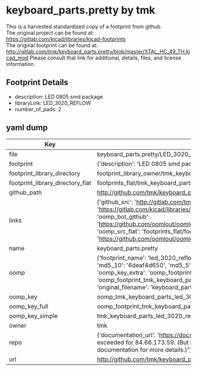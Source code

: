 # keyboard_parts.pretty by tmk  
This is a harvested standardized copy of a footprint from github.  
The original project can be found at:  
https://gitlab.com/kicad/libraries/kicad-footprints  
The original footprint can be found at:
http://gitlab.com/tmk/keyboard_parts.pretty/blob/master/XTAL_HC_49_TH.kicad_mod
Please consult that link for additional, details, files, and license information.  
## Footprint Details
* description: LED 0805 smd package  
* libraryLink: LED_3020_REFLOW  
* number_of_pads: 2  
## yaml dump  
| Key | Value |  
| --- | --- |  
| file | keyboard_parts.pretty/LED_3020_REFLOW.kicad_mod |  
| footprint | {'description': 'LED 0805 smd package', 'libraryLink': 'LED_3020_REFLOW', 'number_of_pads': 2} |  
| footprint_library_directory | footprint_library_owner/tmk_keyboard_parts.pretty |  
| footprint_library_directory_flat | footprints_flat/tmk_keyboard_parts_led_3020_reflow/working |  
| github_path | http://github.com/tmk/keyboard_parts.pretty/blob/master/LED_3020_REFLOW.kicad_mod |  
| links | {'github_src': 'http://gitlab.com/tmk/keyboard_parts.pretty/blob/master/XTAL_HC_49_TH.kicad_mod', 'github_src_repo': 'https://gitlab.com/kicad/libraries/kicad-footprints', 'oomp_bot': 'footprints/tmk_keyboard_parts_led_3020_reflow/working', 'oomp_bot_github': 'https://github.com/oomlout/oomlout_oomp_footprint_bot/tree/main/footprints/tmk_keyboard_parts_led_3020_reflow/working', 'oomp_src_flat': 'footprints_flat/footprints_flat/tmk_keyboard_parts_led_3020_reflow/working', 'oomp_src_flat_github': 'https://github.com/oomlout/oomlout_oomp_footprint_src/tree/main/footprints_flat/tmk_keyboard_parts_led_3020_reflow/working'} |  
| name | keyboard_parts.pretty |  
| oomp | {'footprint_name': 'led_3020_reflow', 'library_name': 'keyboard_parts', 'md5': '6deaf4d650c4f225d2e791d8172138eb', 'md5_10': '6deaf4d650', 'md5_5': '6deaf', 'md5_6': '6deaf4', 'oomp_key': 'oomp_tmk_keyboard_parts_led_3020_reflow', 'oomp_key_extra': 'oomp_footprint_tmk_keyboard_parts_led_3020_reflow', 'oomp_key_full': 'oomp_footprint_tmk_keyboard_parts_led_3020_reflow_6deaf4', 'oomp_key_simple': 'tmk_keyboard_parts_led_3020_reflow', 'original_filename': 'keyboard_parts.pretty/LED_3020_REFLOW.kicad_mod', 'owner_name': 'tmk'} |  
| oomp_key | oomp_tmk_keyboard_parts_led_3020_reflow |  
| oomp_key_full | oomp_footprint_tmk_keyboard_parts_led_3020_reflow |  
| oomp_key_simple | tmk_keyboard_parts_led_3020_reflow |  
| owner | tmk |  
| repo | {'documentation_url': 'https://docs.github.com/rest/overview/resources-in-the-rest-api#rate-limiting', 'message': "API rate limit exceeded for 84.66.173.59. (But here's the good news: Authenticated requests get a higher rate limit. Check out the documentation for more details.)"} |  
| url | http://github.com/tmk/keyboard_parts.pretty |  

